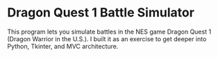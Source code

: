 # Dragon Quest 1 Battle Simulator

This program lets you simulate battles in the NES game Dragon Quest 1 (Dragon Warrior in the U.S.). I built it as an 
exercise to get deeper into Python, Tkinter, and MVC architecture.
